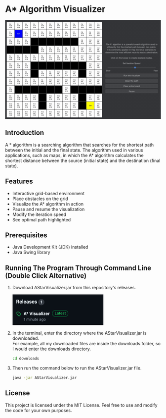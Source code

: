 # A* Algorithm Visualizer

<img src="Public/AStarVisualizer.gif" alt="Screenshot">

## Introduction

A * algorithm is a searching algorithm that searches for the shortest path between the initial and the final state.
The algorithm used in various applications, such as maps, in which the A* algorithm calculates the shortest distance
between the source (initial state) and the destination (final state).

## Features

- Interactive grid-based environment
- Place obstacles on the grid
- Visualize the A* algorithm in action
- Pause and resume the visualization
- Modify the iteration speed
- See optimal path highlighted

## Prerequisites

- Java Development Kit (JDK) installed
- Java Swing library

## Running The Program Through Command Line (Double Click Alternative)

1. Download AStarVisualizer.jar from this repository's releases. <br/>

   <a href="https://github.com/SyntaxWarrior30/A-Star-Algorithm-Visualizer/releases/tag/v1.0.0"><img src="Public/Releases.png" alt="Screenshot"><a/>

2. In the terminal, enter the directory where the AStarVisualizer.jar is downloaded. <br/>
For example, all my downloaded files are inside the downloads folder, so I would enter the downloads directory.
    ``` bash
    cd downloads
    ```
3. Then run the command below to run the AStarVisualizer.jar file.
    ``` bash
    java -jar AStarVisualizer.jar
    ```

## License
This project is licensed under the MIT License. Feel free to use and modify the code for your own purposes.